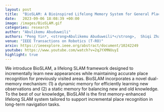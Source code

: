 ```yaml
---
layout: post
title:  "BioSLAM: A Bioinspired Lifelong Memory System for General Place Recognition"
date:   2023-09-06 18:08:39 +00:00
image: /images/BioSLAM.gif
categories: research
author: "Abulikemu Abuduweili"
authors: "Peng Yin*, <strong>Abulikemu Abuduweili*</strong>,  Shiqi Zhao, Lingyun Xu, Changliu Liu, Sebastian Scherer"
venue: "IEEE Transactions on Robotics (T-RO)"
arxiv: https://ieeexplore.ieee.org/abstract/document/10242249 
youtube: https://www.youtube.com/watch?v=2qJYXMNUuyI 
highlight: true
---
```


We introduce BioSLAM, a lifelong SLAM framework designed to incrementally learn new appearances while maintaining accurate place recognition for previously visited areas. 
BioSLAM incorporates a novel dual-memory mechanism: (1) a dynamic memory for efficiently learning new observations and (2) a static memory 
for balancing new and old knowledge. To the best of our knowledge, BioSLAM is the first memory-enhanced lifelong SLAM system tailored to 
support incremental place recognition in long-term navigation tasks.